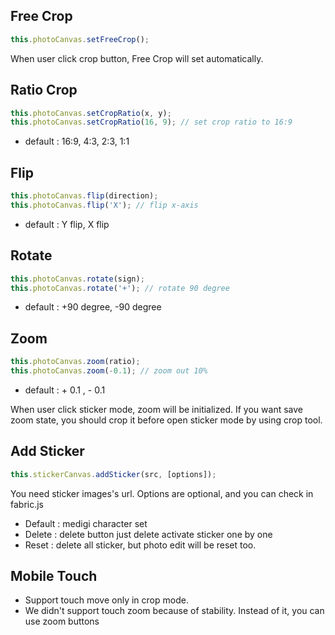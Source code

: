 ## Free Crop

```js
this.photoCanvas.setFreeCrop();
```

When user click crop button, Free Crop will set automatically.

## Ratio Crop

```js
this.photoCanvas.setCropRatio(x, y);
this.photoCanvas.setCropRatio(16, 9); // set crop ratio to 16:9
```

- default : 16:9, 4:3, 2:3, 1:1

## Flip

```js
this.photoCanvas.flip(direction);
this.photoCanvas.flip('X'); // flip x-axis
```

- default : Y flip, X flip

## Rotate

```js
this.photoCanvas.rotate(sign);
this.photoCanvas.rotate('+'); // rotate 90 degree
```

- default : +90 degree, -90 degree

## Zoom

```js
this.photoCanvas.zoom(ratio);
this.photoCanvas.zoom(-0.1); // zoom out 10%
```

- default : + 0.1 , - 0.1

When user click sticker mode, zoom will be initialized. If you want save zoom state, you should crop it before open sticker mode by using crop tool.

## Add Sticker

```js
this.stickerCanvas.addSticker(src, [options]);
```

You need sticker images's url. Options are optional, and you can check in fabric.js

- Default : medigi character set
- Delete : delete button just delete activate sticker one by one
- Reset : delete all sticker, but photo edit will be reset too.

## Mobile Touch

- Support touch move only in crop mode.
- We didn't support touch zoom because of stability. Instead of it, you can use zoom buttons